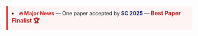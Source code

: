 <li style="background-color:#fff4f4; padding:10px; border-left:5px solid #e53935; margin-bottom:10px;">
  <strong style="color:#c62828;">🔥 Major News</strong> — 
  One paper accepted by <strong style="color:#1a237e;">SC 2025</strong> — 
  <strong>
    <span style="color:#b71c1c; font-weight:bold; font-size:1.1em;">
      Best Paper Finalist 🏆
    </span>
  </strong>
</li>
